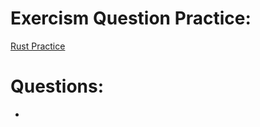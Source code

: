 # Exercism Question Practice: 

[Rust Practice](https://exercism.org/tracks/rust)

# Questions: 

- 
